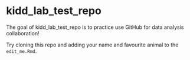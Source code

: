 
<!-- README.md is generated from README.Rmd. Please edit that file -->

# kidd_lab_test_repo

<!-- badges: start -->
<!-- badges: end -->

The goal of kidd_lab_test_repo is to practice use GitHub for data
analysis collaboration!

Try cloning this repo and adding your name and favourite animal to the
`edit_me.Rmd`.
